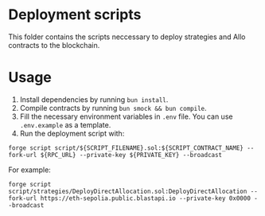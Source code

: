 # Deployment scripts

This folder contains the scripts neccessary to deploy strategies and Allo contracts to the blockchain.

# Usage

1. Install dependencies by running `bun install`.
2. Compile contracts by running `bun smock && bun compile`.
3. Fill the necessary environment variables in `.env` file. You can use `.env.example` as a template.
4. Run the deployment script with:
```
forge script script/${SCRIPT_FILENAME}.sol:${SCRIPT_CONTRACT_NAME} --fork-url ${RPC_URL} --private-key ${PRIVATE_KEY} --broadcast
```
For example:
```
forge script script/strategies/DeployDirectAllocation.sol:DeployDirectAllocation --fork-url https://eth-sepolia.public.blastapi.io --private-key 0x0000 --broadcast
```